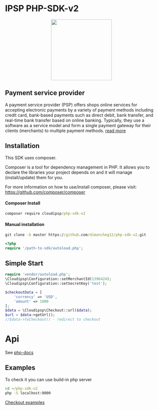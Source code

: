 # IPSP PHP-SDK-v2

<p align="center">
  <img width="200" height="200" src="https://avatars0.githubusercontent.com/u/15383021?s=200&v=4">
</p>

## Payment service provider
A payment service provider (PSP) offers shops online services for accepting electronic payments by a variety of payment methods including credit card, bank-based payments such as direct debit, bank transfer, and real-time bank transfer based on online banking. Typically, they use a software as a service model and form a single payment gateway for their clients (merchants) to multiple payment methods. 
[read more](https://en.wikipedia.org/wiki/Payment_service_provider)

## Installation

This SDK uses composer.

Composer is a tool for dependency management in PHP. It allows you to declare the libraries your project depends on and it will manage (install/update) them for you.

For more information on how to use/install composer, please visit: https://github.com/composer/composer

#### Composer Install
```cmd
composer require cloudipsp/php-sdk-v2
```
#### Manual installation
```cmd
git clone -b master https://github.com/dimoncheg12/php-sdk-v2.git
```

```php
<?php
require '/path-to-sdk/autoload.php';
```
## Simple Start
```php
require 'vendor/autoload.php';
\Cloudipsp\Configuration::setMerchantId(1396424);
\Cloudipsp\Configuration::setSecretKey('test');

$checkoutData = [
    'currency' => 'USD',
    'amount' => 1000
];
$data = \Cloudipsp\Checkout::url($data);
$url = $data->getUrl();
//$data->toCheckout() - redirect to checkout
```
# Api

See [php-docs](https://dimoncheg12.github.io/php-docs/)
## Examples
To check it you can use build-in php server
```cmd
cd ~/php-sdk-v2
php -S localhost:8000
```
[Checkout examples](https://github.com/dimoncheg12/php-sdk-v2/tree/master/examples)